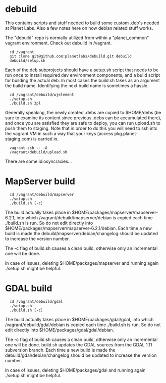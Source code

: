 debuild
=======

This contains scripts and stuff needed to build some custom .deb's needed
at Planet Labs.  Also a few notes here on how debian related stuff works.

The "debuild" repo is normally utilized from within a "planet_common" vagrant
environment.  Check out debuild in /vagrant. 

```
  cd /vagrant
  git clone git@github.com:planetlabs/debuild.git debuild
  debuild/setup.sh
```

Each of the deb subprojects should have a setup.sh script that needs to be
run once to install required dev environment components, and a build script 
for building the actual deb.  In most cases the build.sh takes as an argument
the build name.  Identifying the next build name is sometimes a hassle.  

```
  cd /vagrant/debuild/wjelement
  ./setup.sh
  ./build.sh 3pl
```

Generally speaking, the newly created .debs are copied to $HOME/debs (be sure
to examine its content since previous .debs can be accumulated there), and
once you are satisfied they are safe to deploy, you can run upload.sh to 
push them to staging.  Note that in order to do this you will need to ssh
into the vagrant VM in such a way that your keys (access pkg.planet-staging.com)
is carried in.

```  
  vagrant ssh -- -A 
  /vagrant/debuild/upload.sh
```

There are some idiosyncracies...

MapServer build
===============

```
  cd /vagrant/debuild/mapserver
  ./setup.sh
  ./build.sh [-c]
```

The build actually takes place in $HOME/packages/mapserver/mapserver-6.2.1,
into which /vagrant/debuild/mapserver/debian is copied each time ./build.sh is
run. So do not edit directly into $HOME/packages/mapserver/mapserver-6.2.1/debian.
Each time a new build is made the debuild/mapserver/debian/changelog should be updated
to increase the version number.

The -c flag of build.sh causes a clean build, otherwise only an incremental one
will be done.

In case of issues, deleting $HOME/packages/mapserver and running again ./setup.sh
might be helpful.

GDAL build
==========

```
  cd /vagrant/debuild/gdal
  ./setup.sh
  ./build.sh [-c]
```

The build actually takes place in $HOME/packages/gdal/gdal,
into which /vagrant/debuild/gdal/debian is copied each time ./build.sh is
run. So do not edit directly into $HOME/packages/gdal/gdal/debian.

The -c flag of build.sh causes a clean build, otherwise only an incremental one
will be done. build.sh updates the GDAL sources from the GDAL 1.11 subversion branch.
Each time a new build is made the debuild/gdal/debian/changelog should be updated
to increase the version number.

In case of issues, deleting $HOME/packages/gdal and running again ./setup.sh
might be helpful.
